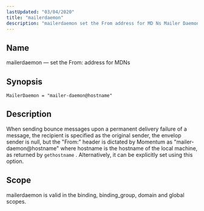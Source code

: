 ```yaml
---
lastUpdated: "03/04/2020"
title: "mailerdaemon"
description: "mailerdaemon set the From address for MD Ns Mailer Daemon mailer daemon hostname When sending bounce messages upon a permanent delivery failure of a message the recipient is specified as the original sender the envelop sender is null but the From header is dictated by Momentum as mailer daemon hostname..."
---
```


<a name="conf.ref.mailerdaemon"></a> 
## Name

mailerdaemon — set the From: address for MDNs

## Synopsis

`MailerDaemon = "mailer-daemon@hostname"`

<a name="idp10030096"></a> 
## Description

When sending bounce messages upon a permanent delivery failure of a message, the recipient is specified as the original sender, the envelop sender is null, but the "From:" header is dictated by Momentum as "mailer-daemon@hostname" where hostname is the hostname of the local machine, as returned by `gethostname` . Alternatively, it can be explicitly set using this option.

<a name="idp10032528"></a> 
## Scope

mailerdaemon is valid in the binding, binding_group, domain and global scopes.